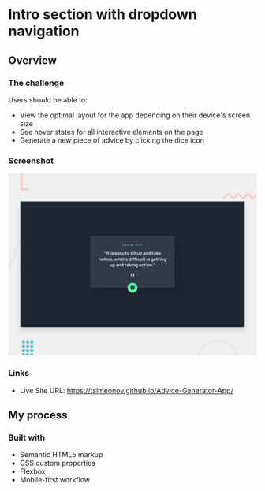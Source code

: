 # Intro section with dropdown navigation

## Overview

### The challenge

Users should be able to:

- View the optimal layout for the app depending on their device's screen size
- See hover states for all interactive elements on the page
- Generate a new piece of advice by clicking the dice icon

### Screenshot

![](./design/desktop-preview.jpg)

### Links

- Live Site URL: https://tsimeonov.github.io/Advice-Generator-App/

## My process

### Built with

- Semantic HTML5 markup
- CSS custom properties
- Flexbox
- Mobile-first workflow
